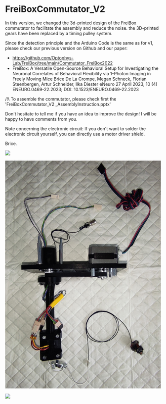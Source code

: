 # FreiBoxCommutator_V2

In this version, we changed the 3d-printed design of the FreiBox commutator to facilitate the assembly and reduce the noise. the 3D-printed gears have been replaced by a timing pulley system.

Since the detection principle and the Arduino Code is the same as for v1, please check our previous version on Github and our paper:
- https://github.com/Optophys-Lab/FreiBox/tree/main/Commutator_FreiBox2022
- FreiBox: A Versatile Open-Source Behavioral Setup for Investigating the Neuronal Correlates of Behavioral Flexibility via 1-Photon Imaging in Freely Moving Mice
Brice De La Crompe, Megan Schneck, Florian Steenbergen, Artur Schneider, Ilka Diester
eNeuro 27 April 2023, 10 (4) ENEURO.0469-22.2023; DOI: 10.1523/ENEURO.0469-22.2023

/!\ To assemble the commutator, please check first the 'FreiBoxCommutator_V2 _AssemblyInstruction.pptx'

Don't hesitate to tell me if you have an idea to improve the design! I will be happy to have comments from you.

Note concerning the electronic circuit:
If you don't want to solder the electronic circuit yourself, you can directly use a motor driver shield.

Brice.







![](FreiBoxActiveCommutator_V2_Assembly.gif)


![](FreiBox_Commutator_V2.jpg)


![](PartOverview.jpg.jpg)


